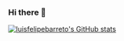 ### Hi there 👋


[![luisfelipebarreto's GitHub stats](https://github-readme-stats.vercel.app/api?username=luisfelipebarreto)](https://github.com/luisfelipebarreto/github-readme-stats)
